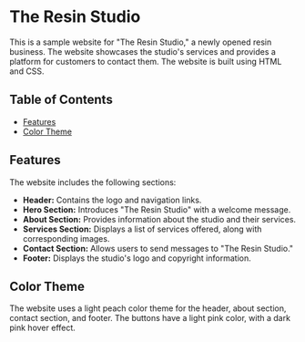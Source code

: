 # The Resin Studio

This is a sample website for "The Resin Studio," a newly opened resin business. The website showcases the studio's services and provides a platform for customers to contact them. The website is built using HTML and CSS.

## Table of Contents

- [Features](#features)
- [Color Theme](#color-theme)
  

## Features

The website includes the following sections:

- **Header:** Contains the logo and navigation links.
- **Hero Section:** Introduces "The Resin Studio" with a welcome message.
- **About Section:** Provides information about the studio and their services.
- **Services Section:** Displays a list of services offered, along with corresponding images.
- **Contact Section:** Allows users to send messages to "The Resin Studio."
- **Footer:** Displays the studio's logo and copyright information.

## Color Theme

The website uses a light peach color theme for the header, about section, contact section, and footer. The buttons have a light pink color, with a dark pink hover effect.

